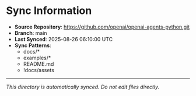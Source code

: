 # Sync Information

- **Source Repository**: https://github.com/openai/openai-agents-python.git
- **Branch**: main
- **Last Synced**: 2025-08-26 06:10:00 UTC
- **Sync Patterns**:
  - docs/*
  - examples/*
  - README.md
  - !docs/assets

---
*This directory is automatically synced. Do not edit files directly.*
